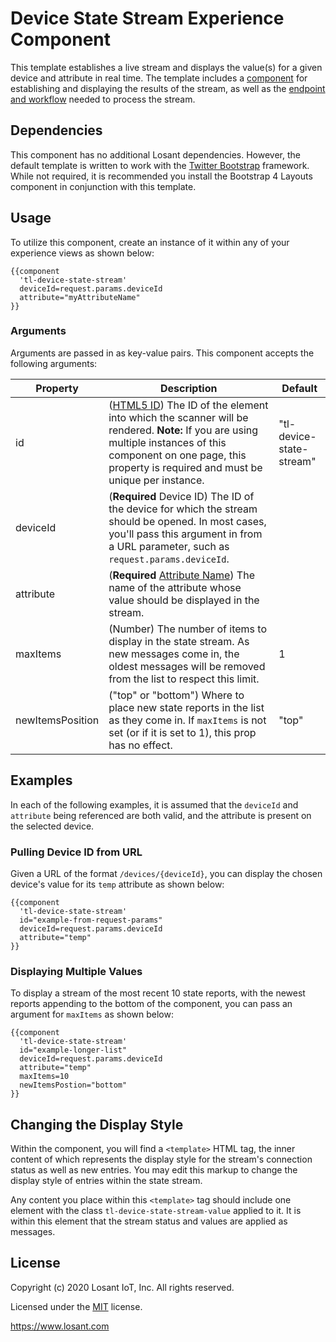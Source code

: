 # Device State Stream Experience Component

This template establishes a live stream and displays the value(s) for a given device and attribute in real time. The template includes a [component](https://docs.losant.com/experiences/views/#components) for establishing and displaying the results of the stream, as well as the [endpoint and workflow](https://docs.losant.com/experiences/streaming-endpoints/) needed to process the stream.

## Dependencies

This component has no additional Losant dependencies. However, the default template is written to work with the [Twitter Bootstrap](https://getbootstrap.com/) framework. While not required, it is recommended you install the Bootstrap 4 Layouts component in conjunction with this template.

## Usage

To utilize this component, create an instance of it within any of your experience views as shown below:

```
{{component
  'tl-device-state-stream'
  deviceId=request.params.deviceId
  attribute="myAttributeName"
}}
```

### Arguments

Arguments are passed in as key-value pairs. This component accepts the following arguments:

| Property         | Description                                                                                                                                                                                                                                                                                         | Default                  |
|------------------|-----------------------------------------------------------------------------------------------------------------------------------------------------------------------------------------------------------------------------------------------------------------------------------------------------|--------------------------|
| id               | ([HTML5 ID](https://developer.mozilla.org/en-US/docs/Web/HTML/Global_attributes/id)) The ID of the element into which the scanner will be rendered. **Note:** If you are using multiple instances of this component on one page, this property is required and must be unique per instance. | "tl-device-state-stream" |
| deviceId         | (**Required** Device ID) The ID of the device for which the stream should be opened. In most cases, you'll pass this argument in from a URL parameter, such as `request.params.deviceId`.                                                                                                           |                          |
| attribute        | (**Required** [Attribute Name](https://docs.losant.com/devices/attributes/#creating-device-attributes)) The name of the attribute whose value should be displayed in the stream.                                                                                                                    |                          |
| maxItems         | (Number) The number of items to display in the state stream. As new messages come in, the oldest messages will be removed from the list to respect this limit.                                                                                                                                      | 1                        |
| newItemsPosition | ("top" or "bottom") Where to place new state reports in the list as they come in. If `maxItems` is not set (or if it is set to 1), this prop has no effect.                                                                                                                                         | "top"                    |

## Examples

In each of the following examples, it is assumed that the `deviceId` and `attribute` being referenced are both valid, and the attribute is present on the selected device.

### Pulling Device ID from URL

Given a URL of the format `/devices/{deviceId}`, you can display the chosen device's value for its `temp` attribute as shown below:

```
{{component
  'tl-device-state-stream'
  id="example-from-request-params"
  deviceId=request.params.deviceId
  attribute="temp"
}}
```

### Displaying Multiple Values

To display a stream of the most recent 10 state reports, with the newest reports appending to the bottom of the component, you can pass an argument for `maxItems` as shown below:

```
{{component
  'tl-device-state-stream'
  id="example-longer-list"
  deviceId=request.params.deviceId
  attribute="temp"
  maxItems=10
  newItemsPostion="bottom"
}}
```

## Changing the Display Style

Within the component, you will find a `<template>` HTML tag, the inner content of which represents the display style for the stream's connection status as well as new entries. You may edit this markup to change the display style of entries within the state stream.

Any content you place within this `<template>` tag should include one element with the class `tl-device-state-stream-value` applied to it. It is within this element that the stream status and values are applied as messages.

## License

Copyright (c) 2020 Losant IoT, Inc. All rights reserved.

Licensed under the [MIT](https://github.com/Losant/losant-templates/blob/master/LICENSE.txt) license.

https://www.losant.com
